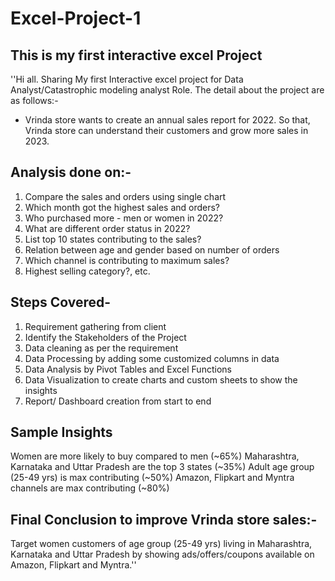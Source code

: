 # Excel-Project-1
## This is my first interactive excel Project
''Hi all. Sharing My first Interactive excel project for Data Analyst/Catastrophic modeling analyst Role. The detail about the project are as follows:-

* Vrinda store wants to create an annual sales report for 2022. So that, Vrinda store can understand their customers and grow more sales in 2023.

## Analysis done on:-
1) Compare the sales and orders using single chart
2) Which month got the highest sales and orders?
3) Who purchased more - men or women in 2022?
4) What are different order status in 2022?
5) List top 10 states contributing to the sales?
6) Relation between age and gender based on number of orders
7) Which channel is contributing to maximum sales?
8) Highest selling category?, etc.

## Steps Covered-
1. Requirement gathering from client
2. Identify the Stakeholders of the Project
3. Data cleaning as per the requirement
4. Data Processing by adding some customized columns in data
5. Data Analysis by Pivot Tables and Excel Functions
6. Data Visualization to create charts and custom sheets to show the insights
7. Report/ Dashboard creation from start to end

## Sample Insights
Women are more likely to buy compared to men (~65%) Maharashtra, Karnataka and Uttar Pradesh are the top 3 states (~35%) Adult age group (25-49 yrs) is max contributing (~50%) Amazon, Flipkart and Myntra channels are max contributing (~80%)

## Final Conclusion to improve Vrinda store sales:-
Target women customers of age group (25-49 yrs) living in Maharashtra, Karnataka and Uttar Pradesh by showing ads/offers/coupons available on Amazon, Flipkart and Myntra.''
